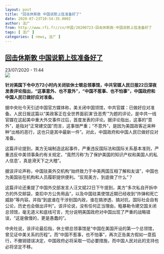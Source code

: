 ```yaml
---
layout: post
title: "回击休斯敦 中国说箭上弦准备好了"
date: 2020-07-23T10:54:35.000Z
author: 法广
from: http://www.rfi.fr//cn/中国/20200723-回击休斯敦-中国说箭上弦准备好了
tags: [ 法广 ]
categories: [ news, 法广 ]
---
```

<!--1595501675000-->
[回击休斯敦 中国说箭上弦准备好了](http://www.rfi.fr//cn/%E4%B8%AD%E5%9B%BD/20200723-%E5%9B%9E%E5%87%BB%E4%BC%91%E6%96%AF%E6%95%A6-%E4%B8%AD%E5%9B%BD%E8%AF%B4%E7%AE%AD%E4%B8%8A%E5%BC%A6%E5%87%86%E5%A4%87%E5%A5%BD%E4%BA%86)
------

<div>
<div>23/07/2020 - 11:44</div><img src="https://s.rfi.fr/media/display/0c78a458-cc5c-11ea-840b-005056bff430/w:310/p:16x9/1326340-chinese-consulate.jpg"><p><strong>针对美国下令中方72小时内关闭驻休士顿总领事馆，中共官媒人民日报22日深夜发表评论指出，“这事意外、也不意外”，“中国不惹事、也不怕事”，中国政府和中国人民已做好应对准备。</strong></p><div class="t-content__body u-clearfix"><div class="m-interstitial"></div><p>据中央社今天引述中国官方媒体称，美关闭中国领馆，中共官媒：已做好应对准备。人民日报这篇以“美政客正在全世界面前演‘丑恶秀’”为题的评论，是中共一线官媒在这起美中重大外交事件过后，首度发表的评论。据评论指出，这事的“意外”，是指对“正常建交国”而言，这事很严重；“不意外”，是因为美国政客近来种种“出格的恶行，这也只是其中最新一件”。对此，中国政府和中国人民已做好应对准备。</p><p>这篇评论提到，美方无端制造这起事件，严重违反国际法和国际关系基本准则，严重违反中美领事条约有关规定，“竟然污称‘为了保护美国的知识产权和美国人的私人信息’，真是滑天下之大稽”。</p><p>据该评论声称，中国驻美外交机构“始终致力于中美两国互相了解和友谊”，中国也为美国驻在机构和人员履职提供便利。“反观美方，到底做了什么”？</p><p>这篇评论还重提了中国外交部发言人汪文斌22日下午提到，美方“多次私自开拆中方的外交邮袋，查扣中方公务用品”，以及中国驻美使馆近期已经收到“炸弹和死亡威胁”等内容。并指“到底谁在干涉别国内政，谁在搞渗透、搞对抗，国际社会自有公论，历史也会做出评判”。该评论说，没有任何正当理由，粗暴勒令建交国关闭总领馆，毫无道义和底线可言，充分说明美国政府对中国出现了严重的战略错误，“这是傲慢的，更是愚蠢的”。</p><p>中央社说，该评论最后指，休士顿总领事馆是“中国在美国开设的第一个总领馆，曾见证中美关系的历程”。而“中国不惹事，也不怕事”，再次正告美方假如一意孤行，不撤销错误决定，中国政府必将采取一切必要措施，而中国人民对此的支持也必将坚定不移。</p><div class="o-self-promo o-self-promo--nl o-self-promo--hidden" data-selfpromo-newsletter></div><div class="o-self-promo o-self-promo--app o-self-promo--hidden" data-selfpromo-app></div></div>
</div>
